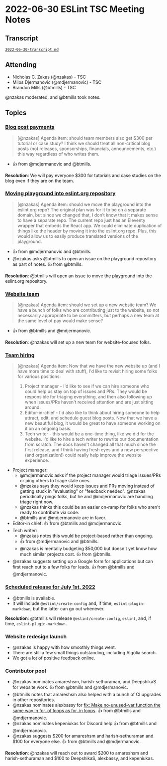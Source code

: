 # 2022-06-30 ESLint TSC Meeting Notes

## Transcript

[`2022-06-30-transcript.md`](2022-06-30-transcript.md)

## Attending

* Nicholas C. Zakas (@nzakas) - TSC
* Milos Djermanovic (@mdjermanovic) - TSC
* Brandon Mills (@btmills) - TSC

@nzakas moderated, and @btmills took notes.

## Topics

### [Blog post payments](https://github.com/eslint/tsc-meetings/issues/358#issuecomment-1167712860)

> [@nzakas] Agenda item: should team members also get $300 per tutorial or case study? I think we should treat all non-critical blog posts (not releases, sponsorships, financials, announcements, etc.) this way regardless of who writes them.

* :+1: from @mdjermanovic and @btmills.

**Resolution**: We will pay everyone $300 for tutorials and case studies on the blog even if they are on the team.

### [Moving playground into eslint.org repository](https://github.com/eslint/tsc-meetings/issues/358#issuecomment-1167715271)

> [@nzakas] Agenda item: should we move the playground into the eslint.org repo? The original plan was for it to be on a separate domain, but since we changed that, I don’t know that it makes sense to have a separate repo. The current repo just has an Eleventy wrapper that embeds the React app. We could eliminate duplication of things like the header by moving it into the eslint.org repo. Plus, this would allow us to easily produce translated versions of the playground.

* :+1: from @mdjermanovic and @btmills.
* @nzakas asks @btmills to open an issue on the playground repository as part of notes. :+1: from @btmills.

**Resolution**: @btmills will open an issue to move the playground into the eslint.org repository.

### [Website team](https://github.com/eslint/tsc-meetings/issues/358#issuecomment-1169423722)

> [@nzakas] Agenda item: should we set up a new website team? We have a bunch of folks who are contributing just to the website, so not necessarily appropriate to be committers, but perhaps a new team at the same level of pay would make sense?

* :+1: from @btmills and @mdjermanovic.

**Resolution**: @nzakas will set up a new team for website-focused folks.

### [Team hiring](https://github.com/eslint/tsc-meetings/issues/358#issuecomment-1170693609)

> [@nzakas] Agenda item: Now that we have the new website up (and I have more time to deal with stuff), I'd like to revisit hiring some folks for various positions:
>
> 1. Project manager - I'd like to see if we can hire someone who could help us stay on top of issues and PRs. They would be responsible for triaging everything, and then also following up when issues/PRs haven't received attention and are just sitting around.
> 2. Editor-in-chief - I'd also like to think about hiring someone to help attract, edit, and schedule guest blog posts. Now that we have a new beautiful blog, it would be great to have someone working on it on an ongoing basis.
> 3. Tech writer - this would be a one-time thing, like we did for the website. I'd like to hire a tech writer to rewrite our documentation from scratch. The docs haven't changed all that much since the first release, and I think having fresh eyes and a new perspective (and organization!) could really help improve the website experience.

* Project manager:
	* @mdjermanovic asks if the project manager would triage issues/PRs or ping others to triage stale ones.
	* @nzakas says they would keep issues and PRs moving instead of getting stuck in "evaluating" or "feedback needed". @nzakas periodically pings folks, but he and @mdjermanovic are handling triage right now.
	* @nzakas thinks this could be an easier on-ramp for folks who aren't ready to contribute via code.
	* @btmills and @mdjermanovic are in favor.
* Editor-in chief: :+1: from @btmills and @mdjermanovic.
* Tech writer:
	* @nzakas notes this would be project-based rather than ongoing.
	* :+1: from @mdjermanovic and @btmills.
	* @nzakas is mentally budgeting $50,000 but doesn't yet know how much similar projects cost. :+1: from @btmills.
* @nzakas suggests setting up a Google form for applications but can first reach out to a few folks for leads. :+1: from @btmills and @mdjermanovic.

### [Scheduled release for July 1st, 2022](https://github.com/eslint/eslint/issues/16029)

* @btmills is available.
* It will include `@eslint/create-config` and, if time, `eslint-plugin-markdown`, but the latter can go out whenever.

**Resolution**: @btmills will release `@eslint/create-config`, `eslint`, and, if time, `eslint-plugin-markdown`.

### Website redesign launch

* @nzakas is happy with how smoothly things went.
* There are still a few small things outstanding, including Algolia search.
* We got a lot of positive feedback online.

### Contributor pool

* @nzakas nominates amareshsm, harish-sethuraman, and DeepshikaS for website work. :+1: from @btmills and @mdjermanovic.
* @btmills notes that amareshsm also helped with a bunch of CI upgrades in other repositories.
* @nzakas nominates alexbassy for [fix: Make no-unused-var function the same way in for..of loops as for..in loops](https://github.com/eslint/eslint/pull/15868). :+1: from @btmills and @mdjermanovic.
* @nzakas nominates kepeniukas for Discord help :+1: from @btmills and @mdjermanovic.
* @nzakas suggests $200 for amareshsm and harish-sethuraman and $100 for everyone else. :+1: from @btmills and @mdjermanovic.

**Resolution**: @nzakas will reach out to award $200 to amareshsm and harish-sethuraman and $100 to DeepshikaS, alexbassy, and kepeniukas.
